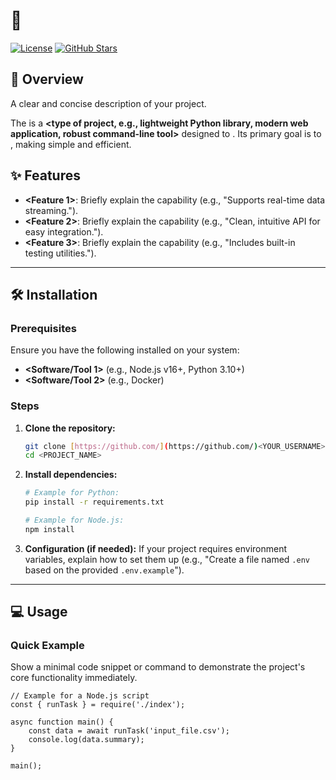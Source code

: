 # 🌟 <PROJECT TITLE>

[![License](https://img.shields.io/badge/License/MIT-blue.svg)](LICENSE)
[![GitHub Stars](https://img.shields.io/github/stars/<YOUR_USERNAME>/<PROJECT_NAME>.svg?style=social)](https://github.com/<YOUR_USERNAME>/<PROJECT_NAME>/stargazers)
## 🚀 Overview

A clear and concise description of your project.

The **<PROJECT TITLE>** is a **<type of project, e.g., lightweight Python library, modern web application, robust command-line tool>** designed to **<the main problem it solves>**. Its primary goal is to **<the main feature or value proposition>**, making **<specific task>** simple and efficient.

## ✨ Features

* **<Feature 1>**: Briefly explain the capability (e.g., "Supports real-time data streaming.").
* **<Feature 2>**: Briefly explain the capability (e.g., "Clean, intuitive API for easy integration.").
* **<Feature 3>**: Briefly explain the capability (e.g., "Includes built-in testing utilities.").

---

## 🛠️ Installation

### Prerequisites

Ensure you have the following installed on your system:

* **<Software/Tool 1>** (e.g., Node.js v16+, Python 3.10+)
* **<Software/Tool 2>** (e.g., Docker)

### Steps

1.  **Clone the repository:**
    ```bash
    git clone [https://github.com/](https://github.com/)<YOUR_USERNAME>/<PROJECT_NAME>.git
    cd <PROJECT_NAME>
    ```

2.  **Install dependencies:**
    ```bash
    # Example for Python:
    pip install -r requirements.txt
    
    # Example for Node.js:
    npm install
    ```
    
3.  **Configuration (if needed):**
    If your project requires environment variables, explain how to set them up (e.g., "Create a file named `.env` based on the provided `.env.example`").

---

## 💻 Usage

### Quick Example

Show a minimal code snippet or command to demonstrate the project's core functionality immediately.

```<LANGUAGE_OF_EXAMPLE>
// Example for a Node.js script
const { runTask } = require('./index');

async function main() {
    const data = await runTask('input_file.csv');
    console.log(data.summary);
}

main();
